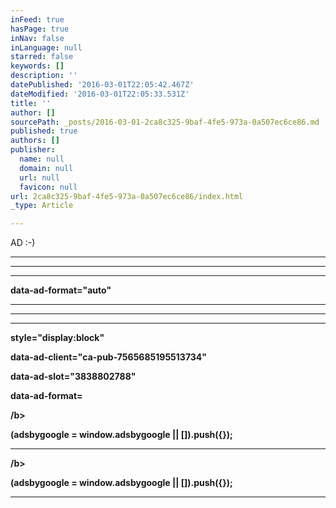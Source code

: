 ```yaml
---
inFeed: true
hasPage: true
inNav: false
inLanguage: null
starred: false
keywords: []
description: ''
datePublished: '2016-03-01T22:05:42.467Z'
dateModified: '2016-03-01T22:05:33.531Z'
title: ''
author: []
sourcePath: _posts/2016-03-01-2ca8c325-9baf-4fe5-973a-0a507ec6ce86.md
published: true
authors: []
publisher:
  name: null
  domain: null
  url: null
  favicon: null
url: 2ca8c325-9baf-4fe5-973a-0a507ec6ce86/index.html
_type: Article

---
```

AD :-)

****

****

****

****data-ad-format="auto"****

****

****

****

****style="display:block"****

****data-ad-client="ca-pub-7565685195513734"****

****data-ad-slot="3838802788"****

****data-ad-format=****

****/b\>****

**(adsbygoogle = window.adsbygoogle || \[\]).push({});**

************

******/b\>******

**(adsbygoogle = window.adsbygoogle || \[\]).push({});**

****